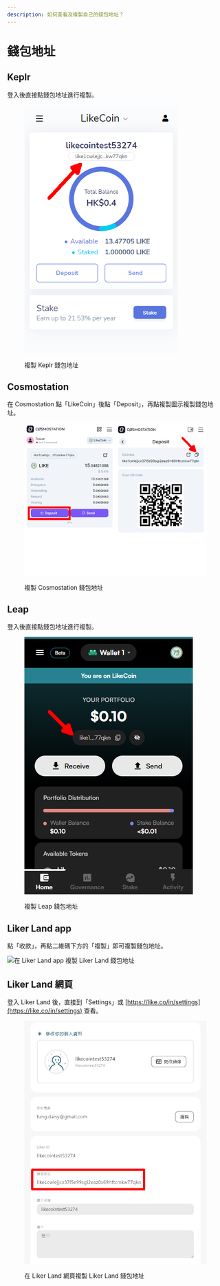 ```yaml
---
description: 如何查看及複製自己的錢包地址？
---
```


# 錢包地址

## Keplr

登入後直接點錢包地址進行複製。

<figure><img src="../../.gitbook/assets/Keplr wallet address.png" alt=""><figcaption><p>複製 Keplr 錢包地址</p></figcaption></figure>

## Cosmostation

在 Cosmostation 點「LikeCoin」後點「Deposit」，再點複製圖示複製錢包地址。

<figure><img src="../../.gitbook/assets/Comostation wallet address.png" alt=""><figcaption><p>複製 Cosmostation 錢包地址</p></figcaption></figure>

## Leap

登入後直接點錢包地址進行複製。

<figure><img src="../../.gitbook/assets/Leap wallet address.png" alt=""><figcaption><p>複製 Leap 錢包地址</p></figcaption></figure>

## Liker Land app

點「收款」，再點二維碼下方的「複製」即可複製錢包地址。

![在 Liker Land app 複製 Liker Land 錢包地址](<../../.gitbook/assets/wallet address liker land app.png>)

## Liker Land 網頁

登入 Liker Land 後，直接到「Settings」或 [https://like.co/in/settings](https://like.co/in/settings) 查看。

<figure><img src="../../.gitbook/assets/Wallet Address Liker Land.png" alt=""><figcaption><p>在 Liker Land 網頁複製 Liker Land 錢包地址</p></figcaption></figure>
